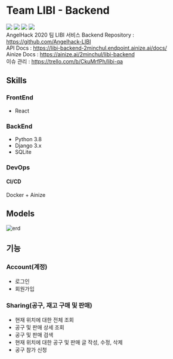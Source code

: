 # Team LIBI - Backend
![](https://img.shields.io/docker/cloud/build/2minchul/libi-backend) ![](https://img.shields.io/badge/license-MIT-green) 
![](https://img.shields.io/github/issues-pr-closed/Angelhack-LIBI/team-libi-backend) ![](https://img.shields.io/github/issues-pr-raw/Angelhack-LIBI/team-libi-backend)  
AngelHack 2020 팀 LIBI 서비스 Backend
Repository : https://github.com/Angelhack-LIBI  
API Docs : https://libi-backend-2minchul.endpoint.ainize.ai/docs/  
Ainize Docs : https://ainize.ai/2minchul/libi-backend  
이슈 관리 : https://trello.com/b/CkuMrfPh/libi-qa
## Skills
### FrontEnd
* React
### BackEnd
* Python 3.8
* Django 3.x
* SQLite
### DevOps
#### CI/CD
Docker + Ainize

## Models
![erd](https://i.imgur.com/NQdar4t.png)


## 기능
### Account(계정)
* 로그인
* 회원가입

### Sharing(공구, 재고 구매 및 판매)
* 현재 위치에 대한 전체 조회
* 공구 및 판매 상세 조회
* 공구 및 판매 검색 
* 현재 위치에 대한 공구 및 판매 글 작성, 수정, 삭제
* 공구 참가 신청
